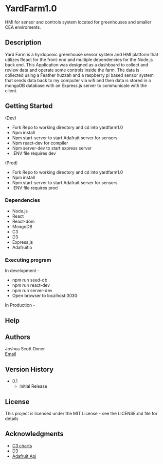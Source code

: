 # YardFarm1.0

HMI for sensor and controls system located for greenhouses and smaller CEA enviroments.

## Description

Yard Farm is a hyrdoponic greenhouse sensor system and HMI platform that utilizes React for the front-end and multiple dependencies for the Node.js back end. This Application was designed as a dashboard to collect and review data and operate some controls inside the farm. The data is collected using a Feather huzzah and a raspberry pi based sensor system that sends data back to my computer via wifi and then data is stored in a mongoDB database with an Express.js server to communicate with the client. 

## Getting Started
(Dev)
* Fork Repo to working directory and cd into yardfarm1.0
* Npm install
* Npm start-server to start Adafruit server for sensors
* Npm react-dev for compiler
* Npm server-dev to start express server
* .ENV file requires dev

(Prod)
* Fork Repo to working directory and cd into yardfarm1.0
* Npm install
* Npm start-server to start Adafruit server for sensors
* .ENV file requires prod 


### Dependencies

* Node.js
* React
* React-dom
* MongoDB
* C3
* D3
* Express.js
* AdafruitIo

### Executing program

In development -
* npm run seed-db
* npm run react-dev
* npm run server-dev
* Open browser to localhost:3030

In Production -

## Help

## Authors

Joshua Scott Oxner  
[Email](bohemus@hotmail.com)

## Version History

* 0.1
    * Initial Release

## License

This project is licensed under the MIT License - see the LICENSE.md file for details

## Acknowledgments

* [C3 charts](https://github.com/matiassingers/awesome-readme)
* [D3](https://gist.github.com/PurpleBooth/109311bb0361f32d87a2)
* [Adafruit Api](https://io.adafruit.com/)
